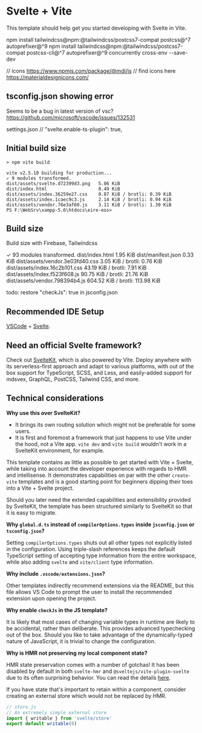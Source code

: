 # Svelte + Vite

This template should help get you started developing with Svelte in Vite.


npm install tailwindcss@npm:@tailwindcss/postcss7-compat postcss@^7 autoprefixer@^9
npm install tailwindcss@npm:@tailwindcss/postcss7-compat postcss-cli@^7 autoprefixer@^9 concurrently cross-env --save-dev
<!-- Add cssnano for further compression of css -->

<!-- Try WindiCSS instead of Tailwind https://github.com/windicss/vite-plugin-windicss -->

  // icons https://www.npmjs.com/package/@mdi/js
  // find icons here https://materialdesignicons.com/

## tsconfig.json showing error
Seems to be a bug in latest version of vsc? https://github.com/microsoft/vscode/issues/132531

settings.json
	// "svelte.enable-ts-plugin": true,

## Initial build size

```
> npm vite build

vite v2.5.10 building for production...
✓ 9 modules transformed.
dist/assets/svelte.d72399d3.png   5.06 KiB
dist/index.html                   0.49 KiB
dist/assets/index.36259e27.css    0.87 KiB / brotli: 0.39 KiB
dist/assets/index.1caec9c3.js     2.14 KiB / brotli: 0.94 KiB
dist/assets/vendor.76e3af60.js    3.11 KiB / brotli: 1.30 KiB
PS F:\WebSrv\xampp-5.6\htdocs\eire-eos>
```

## Build size
Build size with Firebase, Tailwindcss

✓ 93 modules transformed.
dist/index.html                   1.95 KiB
dist/manifest.json                0.33 KiB
dist/assets/vendor.3e03fd40.css   3.05 KiB / brotli: 0.76 KiB
dist/assets/index.16c2b101.css    43.19 KiB / brotli: 7.91 KiB
dist/assets/index.f523f608.js     90.75 KiB / brotli: 21.76 KiB
dist/assets/vendor.798394b4.js    604.52 KiB / brotli: 113.98 KiB

todo: restore "checkJs": true in jsconfig.json

## Recommended IDE Setup

[VSCode](https://code.visualstudio.com/) + [Svelte](https://marketplace.visualstudio.com/items?itemName=svelte.svelte-vscode).

## Need an official Svelte framework?

Check out [SvelteKit](https://github.com/sveltejs/kit#readme), which is also powered by Vite. Deploy anywhere with its serverless-first approach and adapt to various platforms, with out of the box support for TypeScript, SCSS, and Less, and easily-added support for mdsvex, GraphQL, PostCSS, Tailwind CSS, and more.

## Technical considerations

**Why use this over SvelteKit?**

- It brings its own routing solution which might not be preferable for some users.
- It is first and foremost a framework that just happens to use Vite under the hood, not a Vite app.
  `vite dev` and `vite build` wouldn't work in a SvelteKit environment, for example.

This template contains as little as possible to get started with Vite + Svelte, while taking into account the developer experience with regards to HMR and intellisense. It demonstrates capabilities on par with the other `create-vite` templates and is a good starting point for beginners dipping their toes into a Vite + Svelte project.

Should you later need the extended capabilities and extensibility provided by SvelteKit, the template has been structured similarly to SvelteKit so that it is easy to migrate.

**Why `global.d.ts` instead of `compilerOptions.types` inside `jsconfig.json` or `tsconfig.json`?**

Setting `compilerOptions.types` shuts out all other types not explicitly listed in the configuration. Using triple-slash references keeps the default TypeScript setting of accepting type information from the entire workspace, while also adding `svelte` and `vite/client` type information.

**Why include `.vscode/extensions.json`?**

Other templates indirectly recommend extensions via the README, but this file allows VS Code to prompt the user to install the recommended extension upon opening the project.

**Why enable `checkJs` in the JS template?**

It is likely that most cases of changing variable types in runtime are likely to be accidental, rather than deliberate. This provides advanced typechecking out of the box. Should you like to take advantage of the dynamically-typed nature of JavaScript, it is trivial to change the configuration.

**Why is HMR not preserving my local component state?**

HMR state preservation comes with a number of gotchas! It has been disabled by default in both `svelte-hmr` and `@sveltejs/vite-plugin-svelte` due to its often surprising behavior. You can read the details [here](https://github.com/rixo/svelte-hmr#svelte-hmr).

If you have state that's important to retain within a component, consider creating an external store which would not be replaced by HMR.

```js
// store.js
// An extremely simple external store
import { writable } from 'svelte/store'
export default writable(0)
```
